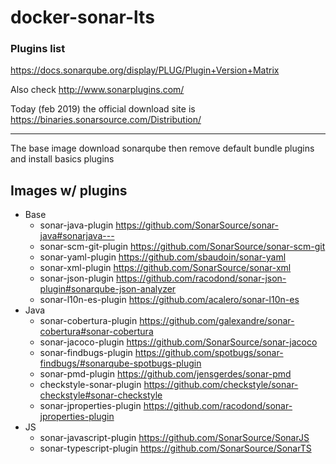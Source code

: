 # docker-sonar-lts


### Plugins list

 https://docs.sonarqube.org/display/PLUG/Plugin+Version+Matrix

 Also check http://www.sonarplugins.com/

 Today (feb 2019) the official download site is https://binaries.sonarsource.com/Distribution/

-------------
The base image download sonarqube then remove default bundle plugins and install basics plugins

## Images w/ plugins

- Base
    - sonar-java-plugin https://github.com/SonarSource/sonar-java#sonarjava---
    - sonar-scm-git-plugin https://github.com/SonarSource/sonar-scm-git
    - sonar-yaml-plugin https://github.com/sbaudoin/sonar-yaml
    - sonar-xml-plugin https://github.com/SonarSource/sonar-xml
    - sonar-json-plugin https://github.com/racodond/sonar-json-plugin#sonarqube-json-analyzer
    - sonar-l10n-es-plugin https://github.com/acalero/sonar-l10n-es
- Java
    - sonar-cobertura-plugin https://github.com/galexandre/sonar-cobertura#sonar-cobertura
    - sonar-jacoco-plugin https://github.com/SonarSource/sonar-jacoco
    - sonar-findbugs-plugin https://github.com/spotbugs/sonar-findbugs/#sonarqube-spotbugs-plugin
    - sonar-pmd-plugin https://github.com/jensgerdes/sonar-pmd
    - checkstyle-sonar-plugin https://github.com/checkstyle/sonar-checkstyle#sonar-checkstyle
    - sonar-jproperties-plugin https://github.com/racodond/sonar-jproperties-plugin
- JS
    - sonar-javascript-plugin https://github.com/SonarSource/SonarJS
    - sonar-typescript-plugin https://github.com/SonarSource/SonarTS


